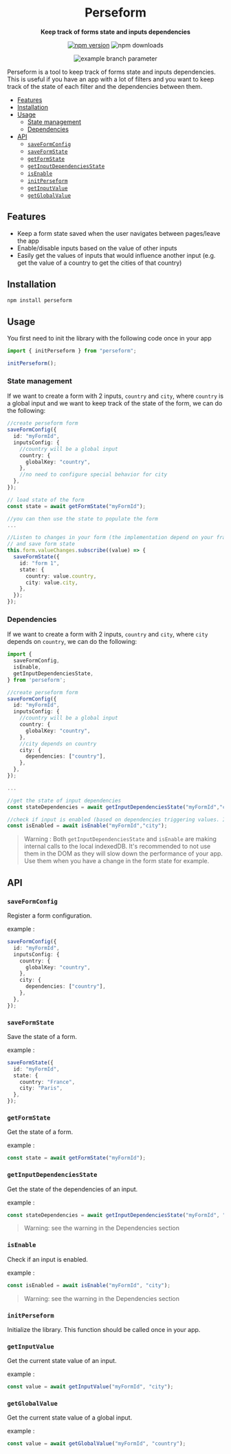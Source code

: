 <div align="center">
  <h1>Perseform</h1>
  <p>
    <strong>Keep track of forms state and inputs dependencies</strong>
  </p>
  <p>
    <a href="https://www.npmjs.com/package/perseform"><img src="https://img.shields.io/npm/v/perseform.svg" alt="npm version"></a>
    <img src="https://img.shields.io/npm/dm/perseform.svg" alt="npm downloads">

![example branch parameter](https://github.com/heargo/perseform/actions/workflows/main.yml/badge.svg?branch=main)

</p>

</div>

Perseform is a tool to keep track of forms state and inputs dependencies. This is useful if you have an app with a lot of filters and you want to keep track of the state of each filter and the dependencies between them.

<!-- table of content -->

- [Features](#features)
- [Installation](#installation)
- [Usage](#usage)
  - [State management](#state-management)
  - [Dependencies](#dependencies)
- [API](#api)
  - [`saveFormConfig`](#saveformconfig)
  - [`saveFormState`](#saveformstate)
  - [`getFormState`](#getformstate)
  - [`getInputDependenciesState`](#getinputdependenciesstate)
  - [`isEnable`](#isenable)
  - [`initPerseform`](#initperseform)
  - [`getInputValue`](#getinputvalue)
  - [`getGlobalValue`](#getglobalvalue)

## Features

- Keep a form state saved when the user navigates between pages/leave the app
- Enable/disable inputs based on the value of other inputs
- Easily get the values of inputs that would influence another input (e.g. get the value of a country to get the cities of that country)

## Installation

```bash
npm install perseform
```

## Usage

You first need to init the library with the following code once in your app

```typescript
import { initPerseform } from "perseform";

initPerseform();
```

### State management

If we want to create a form with 2 inputs, `country` and `city`, where `country` is a global input and we want to keep track of the state of the form, we can do the following:

```typescript
//create perseform form
saveFormConfig({
  id: "myFormId",
  inputsConfig: {
    //country will be a global input
    country: {
      globalKey: "country",
    },
    //no need to configure special behavior for city
  },
});

// load state of the form
const state = await getFormState("myFormId");

//you can then use the state to populate the form
...

//Listen to changes in your form (the implementation depend on your framework)
// and save form state
this.form.valueChanges.subscribe((value) => {
  saveFormState({
    id: "form 1",
    state: {
      country: value.country,
      city: value.city,
    },
  });
});
```

### Dependencies

If we want to create a form with 2 inputs, `country` and `city`, where `city` depends on `country`, we can do the following:

```typescript
import {
  saveFormConfig,
  isEnable,
  getInputDependenciesState,
} from 'perseform';

//create perseform form
saveFormConfig({
  id: "myFormId",
  inputsConfig: {
    //country will be a global input
    country: {
      globalKey: "country",
    },
    //city depends on country
    city: {
      dependencies: ["country"],
    },
  },
});

...

//get the state of input dependencies
const stateDependencies = await getInputDependenciesState("myFormId","city");

//check if input is enabled (based on dependencies triggering values. If none are defined, it will return true)
const isEnabled = await isEnable("myFormId","city");

```

> Warning : Both `getInputDependenciesState` and `isEnable` are making internal calls to the local indexedDB. It's recommended to not use them in the DOM as they will slow down the performance of your app. Use them when you have a change in the form state for example.

## API

### `saveFormConfig`

Register a form configuration.

example :

```typescript
saveFormConfig({
  id: "myFormId",
  inputsConfig: {
    country: {
      globalKey: "country",
    },
    city: {
      dependencies: ["country"],
    },
  },
});
```

### `saveFormState`

Save the state of a form.

example :

```typescript
saveFormState({
  id: "myFormId",
  state: {
    country: "France",
    city: "Paris",
  },
});
```

### `getFormState`

Get the state of a form.

example :

```typescript
const state = await getFormState("myFormId");
```

### `getInputDependenciesState`

Get the state of the dependencies of an input.

example :

```typescript
const stateDependencies = await getInputDependenciesState("myFormId", "city");
```

> Warning: see the warning in the Dependencies section

### `isEnable`

Check if an input is enabled.

example :

```typescript
const isEnabled = await isEnable("myFormId", "city");
```

> Warning: see the warning in the Dependencies section

### `initPerseform`

Initialize the library. This function should be called once in your app.

### `getInputValue`

Get the current state value of an input.

example :

```typescript
const value = await getInputValue("myFormId", "city");
```

### `getGlobalValue`

Get the current state value of a global input.

example :

```typescript
const value = await getGlobalValue("myFormId", "country");
```
